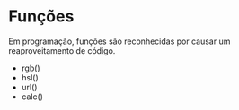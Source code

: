 # Funções

Em programação, funções são reconhecidas por causar um reaproveitamento de código.

- rgb()
- hsl()
- url()
- calc()
